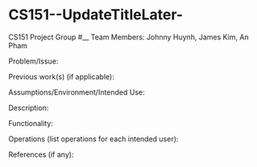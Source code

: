 # CS151--UpdateTitleLater-
CS151 Project
Group #__
Team Members: Johnny Huynh, James Kim, An Pham

Problem/Issue:

Previous work(s) (if applicable):

Assumptions/Environment/Intended Use: 

Description:

Functionality:

Operations (list operations for each intended user):

References (if any):
